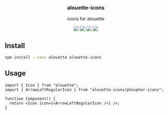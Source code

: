 <h3 align="center">
  alouette-icons
</h3>

<p align="center">
  icons for alouette
</p>

<p align="center">
  <a href="https://npmjs.org/package/alouette-icons"><img src="https://img.shields.io/npm/v/alouette-icons.svg?style=flat-square"></a>
  <a href="https://npmjs.org/package/alouette-icons"><img src="https://img.shields.io/npm/dw/alouette-icons.svg?style=flat-square"></a>
  <a href="https://npmjs.org/package/alouette-icons"><img src="https://img.shields.io/node/v/alouette-icons.svg?style=flat-square"></a>
  <a href="https://npmjs.org/package/alouette-icons"><img src="https://img.shields.io/npm/types/alouette-icons.svg?style=flat-square"></a>
</p>

## Install

```bash
npm install --save alouette alouette-icons
```

## Usage

```tsx
import { Icon } from "alouette";
import { ArrowLeftRegularIcon } from "alouette-icons/phosphor-icons";

function Component() {
  return <Icon icon={<ArrowLeftRegularIcon />} />;
}
```

